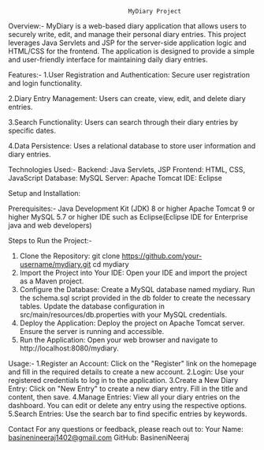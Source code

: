                                       MyDiary Project

Overview:-
MyDiary is a web-based diary application that allows users to securely write, edit, and manage their personal diary entries. This project leverages Java Servlets and JSP for the server-side application logic and HTML/CSS for the frontend. The application is designed to provide a simple and user-friendly interface for maintaining daily diary entries.

Features:-
1.User Registration and Authentication: Secure user registration and login functionality.

2.Diary Entry Management: Users can create, view, edit, and delete diary entries.

3.Search Functionality: Users can search through their diary entries by specific dates.

4.Data Persistence: Uses a relational database to store user information and diary entries.

Technologies Used:-
Backend: Java Servlets, JSP
Frontend: HTML, CSS, JavaScript
Database: MySQL
Server: Apache Tomcat
IDE: Eclipse

Setup and Installation:

Prerequisites:-
Java Development Kit (JDK) 8 or higher
Apache Tomcat 9 or higher
MySQL 5.7 or higher
IDE such as Eclipse(Eclipse IDE for Enterprise java and web developers)

Steps to Run the Project:-
1. Clone the Repository:
git clone https://github.com/your-username/mydiary.git
cd mydiary
2. Import the Project into Your IDE:
Open your IDE and import the project as a Maven project.
3. Configure the Database:
Create a MySQL database named mydiary.
Run the schema.sql script provided in the db folder to create the necessary tables.
Update the database configuration in src/main/resources/db.properties with your MySQL credentials.
4. Deploy the Application:
Deploy the project on Apache Tomcat server.
Ensure the server is running and accessible.
5. Run the Application:
Open your web browser and navigate to http://localhost:8080/mydiary.

Usage:-
1.Register an Account:
Click on the "Register" link on the homepage and fill in the required details to create a new account.
2.Login:
Use your registered credentials to log in to the application.
3.Create a New Diary Entry:
Click on "New Entry" to create a new diary entry. Fill in the title and content, then save.
4.Manage Entries:
View all your diary entries on the dashboard. You can edit or delete any entry using the respective options.
5.Search Entries:
Use the search bar to find specific entries by keywords.

Contact
For any questions or feedback, please reach out to:
Your Name: basinenineeraj1402@gmail.com
GitHub: BasineniNeeraj
